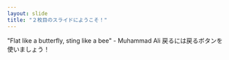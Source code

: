 ```yaml
---
layout: slide
title: "２枚目のスライドにようこそ！"
---
```

"Flat like a butterfly, sting like a bee" - Muhammad Ali
戻るには戻るボタンを使いましょう！
